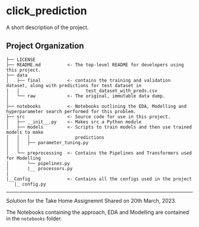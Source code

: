 click_prediction
==============================

A short description of the project.

Project Organization
------------

    ├── LICENSE
    ├── README.md          <- The top-level README for developers using this project.
    ├── data
    │   ├── final          <- contains the training and validation dataset, along with predictions for test dataset in      
    |   |                         test_dataset_with_preds.csv
    │   └── raw            <- The original, immutable data dump.
    │
    ├── notebooks          <- Notebooks outlining the EDA, Modelling and hyperparameter search performed for this problem.
    ├── src                <- Source code for use in this project.
    │   ├── __init__.py    <- Makes src a Python module
    │   ├── models         <- Scripts to train models and then use trained models to make
    │   │   │                 predictions
    │   │   ├── parameter_tuning.py
    │   │
    │   └── preprocessing  <- Contains the Pipelines and Transformers used for Modelling 
    │       └── pipelines.py
    │       |__ processors.py  
    |
    |__Config              <- Contains all the configs used in the project
       |_ config.py

--------

Solution for the Take Home Assignemnt Shared on 20th March, 2023. 

The Notebooks containing the approach, EDA and Modelling are contained in the `notebooks` folder. 

